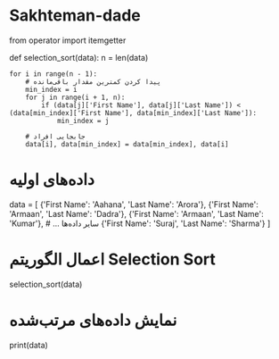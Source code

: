 # Sakhteman-dade
from operator import itemgetter

def selection_sort(data):
    n = len(data)

    for i in range(n - 1):
        # پیدا کردن کمترین مقدار باقی‌مانده
        min_index = i
        for j in range(i + 1, n):
            if (data[j]['First Name'], data[j]['Last Name']) < (data[min_index]['First Name'], data[min_index]['Last Name']):
                min_index = j

        # جابجایی افراد
        data[i], data[min_index] = data[min_index], data[i]

# داده‌های اولیه
data = [
    {'First Name': 'Aahana', 'Last Name': 'Arora'},
    {'First Name': 'Armaan', 'Last Name': 'Dadra'},
    {'First Name': 'Armaan', 'Last Name': 'Kumar'},
    # ... سایر داده‌ها
    {'First Name': 'Suraj', 'Last Name': 'Sharma'}
]

# اعمال الگوریتم Selection Sort
selection_sort(data)

# نمایش داده‌های مرتب‌شده
print(data)
